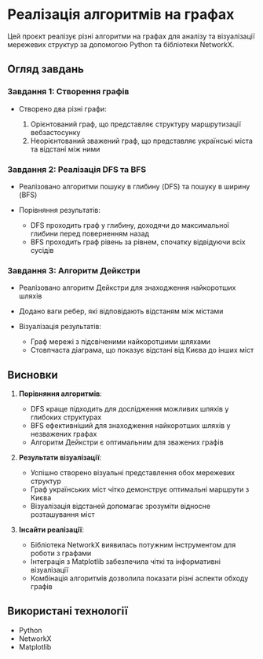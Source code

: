 # Реалізація алгоритмів на графах

Цей проєкт реалізує різні алгоритми на графах для аналізу та візуалізації мережевих структур за допомогою Python та бібліотеки NetworkX.

## Огляд завдань

### Завдання 1: Створення графів

- Створено два різні графи:

  1. Орієнтований граф, що представляє структуру маршрутизації вебзастосунку
  2. Неорієнтований зважений граф, що представляє українські міста та відстані між ними

### Завдання 2: Реалізація DFS та BFS

- Реалізовано алгоритми пошуку в глибину (DFS) та пошуку в ширину (BFS)
- Порівняння результатів:

  - DFS проходить граф у глибину, доходячи до максимальної глибини перед поверненням назад
  - BFS проходить граф рівень за рівнем, спочатку відвідуючи всіх сусідів

### Завдання 3: Алгоритм Дейкстри

- Реалізовано алгоритм Дейкстри для знаходження найкоротших шляхів
- Додано ваги ребер, які відповідають відстаням між містами
- Візуалізація результатів:

  - Граф мережі з підсвіченими найкоротшими шляхами
  - Стовпчаста діаграма, що показує відстані від Києва до інших міст

## Висновки

1. **Порівняння алгоритмів**:

   - DFS краще підходить для дослідження можливих шляхів у глибоких структурах
   - BFS ефективніший для знаходження найкоротших шляхів у незважених графах
   - Алгоритм Дейкстри є оптимальним для зважених графів

2. **Результати візуалізації**:

   - Успішно створено візуальні представлення обох мережевих структур
   - Граф українських міст чітко демонструє оптимальні маршрути з Києва
   - Візуалізація відстаней допомагає зрозуміти відносне розташування міст

3. **Інсайти реалізації**:

   - Бібліотека NetworkX виявилась потужним інструментом для роботи з графами
   - Інтеграція з Matplotlib забезпечила чіткі та інформативні візуалізації
   - Комбінація алгоритмів дозволила показати різні аспекти обходу графів

## Використані технології

- Python
- NetworkX
- Matplotlib
